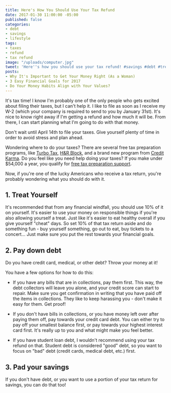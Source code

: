 ```yaml
---
title: Here's How You Should Use Your Tax Refund
date: 2017-01-30 11:00:00 -05:00
published: false
categories:
- debt
- savings
- lifestyle
tags:
- taxes
- refund
- tax refund
image: "/uploads/computer.jpg"
tweet: 'Here''s how you should use your tax refund! #savings #debt #treatyoself'
posts:
- Why It's Important to Get Your Money Right (As a Woman)
- 3 Easy Financial Goals for 2017
- Do Your Money Habits Align with Your Values?
---
```


It's tax time! I know I'm probably one of the only people who gets excited about filing their taxes, but I can't help it. I like to file as soon as I receive my W-2 (which your company is required to send to you by January 31st). It's nice to know right away if I'm getting a refund and how much it will be. From there, I can start planning what I'm going to do with that money.

Don't wait until April 14th to file your taxes. Give yourself plenty of time in order to avoid stress and plan ahead.

Wondering where to do your taxes? There are several free tax preparation programs, like [Turbo Tax](https://turbotax.intuit.com/), [H&R Block](https://www.hrblock.com/), and a brand new program from [Credit Karma](https://www.creditkarma.com/tax). Do you feel like you need help doing your taxes? If you make under $54,000 a year, you qualify for [free tax preparation support](https://www.irs.gov/individuals/free-tax-return-preparation-for-you-by-volunteers).

Now, if you're one of the lucky Americans who receive a tax return, you're probably wondering what you should do with it.

## 1. Treat Yourself

It's recommended that from any financial windfall, you should use 10% of it on yourself. It's easier to use your money on responsible things if you're also allowing yourself a treat. Just like it's easier to eat healthy overall if you give yourself "cheat" days. So set 10% of that tax return aside and do something fun - buy yourself something, go out to eat, buy tickets to a concert... Just make sure you put the rest towards your financial goals.

## 2. Pay down debt

Do you have credit card, medical, or other debt? Throw your money at it!

You have a few options for how to do this:

* If you have any bills that are in collections, pay them first. This way, the debt collectors will leave you alone, and your credit score can start to repair. Make sure you get confirmation in writing that you have paid off the items in collections. They like to keep harassing you - don't make it easy for them. Get proof!

* If you don't have bills in collections, or you have money left over after paying them off, pay towards your credit card debt. You can either try to pay off your smallest balance first, or pay towards your highest interest card first. It's really up to you and what might make you feel better.

* If you have student loan debt, I wouldn't recommend using your tax refund on that. Student debt is considered "good" debt, so you want to focus on "bad" debt (credit cards, medical debt, etc.) first.

## 3. Pad your savings

If you don't have debt, or you want to use a portion of your tax return for savings, you can do that too!